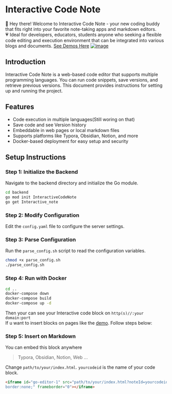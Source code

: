 # Interactive Code Note  
👋 Hey there! Welcome to Interactive Code Note - your new coding buddy that fits right into your favorite note-taking apps and markdown editors.  
:heartpulse: Ideal for developers, educators, students anyone who  seeking a flexible code editing and execution environment that can be integrated into various blogs and documents.
[See Demos Here](https://blog.piger.tech/posts/2024/07/test/)
[![image](https://github.com/user-attachments/assets/23ae7fc9-dcf5-4bba-9d16-f0bab70cc6dc)](https://blog.piger.tech/posts/2024/07/test/)
## Introduction

Interactive Code Note is a web-based code editor that supports multiple programming languages. You can run code snippets, save versions, and retrieve previous versions. This document provides instructions for setting up and running the project.
## Features
- Code execution in multiple languages(Still woring on that)
- Save code and see Version history
- Embeddable in web pages or local markdown files
- Supports platforms like Typora, Obsidian, Notion, and more
- Docker-based deployment for easy setup and security

## Setup Instructions

### Step 1: Initialize the Backend

Navigate to the backend directory and initialize the Go module.

```sh
cd backend
go mod init InteractiveCodeNote
go get Interactive_note
```
### Step 2: Modify Configuration
Edit the `config.yaml` file to configure the server settings.  

### Step 3: Parse Configuration  
Run the `parse_config.sh` script to read the configuration variables.
```sh
chmod +x parse_config.sh
./parse_config.sh
```
### Step 4: Run with Docker  
```sh
cd ..
docker-compose down
docker-compose build
docker-compose up -d
```
Then your can see your Interactive code block on `http(s)//:your domain:port`  
If u want to insert blocks on pages like the [demo](https://blog.piger.tech/posts/2024/07/test/). 
Follow steps below:
### Step 5: Insert on Markdown  
You can embed this block anywhere  
> Typora, Obsidian, Notion, Web ...

Change  `path/to/your/index.html`. `yourcodeid` is the name of your code block.
```html
<iframe id="go-editor-1" src="path/to/your/index.html?noteId=yourcodeid" style="width:100%; height:500px;
border:none;" frameborder="0"></iframe>
```

